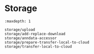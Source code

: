 # Storage

```{toctree}
:maxdepth: 1

storage/upload
storage/add-replace-download
storage/anndata-accessor
storage/prepare-transfer-local-to-cloud
storage/transfer-local-to-cloud
```
